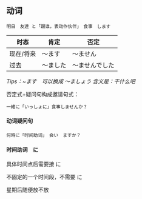 <!--
 * @Author: Gmsoft - WeiHong Ran
 * @Date: 2019-09-25 13:06:39
 * @LastEditors: Gmsoft - WeiHong Ran
 * @LastEditTime: 2019-09-25 19:38:25
 * @Description: Nothing
 -->
## 动词

	明日　友達 と「跟谁，表动作伙伴」　食事　します

|时态|肯定|否定|
|---|---|---|
|现在/将来|～ます|～ません|
|过去|～ました|～ませんでした|

*Tips：~ます　可以换成 ～ましょう 含义是：干什么吧*

否定式+疑问句构成邀请句式：

	一緒に「いっしょに」食事しませんか？


#### 动词疑问句

	何時に「时间助词」　会い　ますか？


#### 时间助词　に

具体时间点后需要接 に

不固定的一个时间段，不需要 に

星期后随便放不放

	



	
